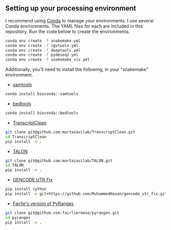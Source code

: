 ## Setting up your processing environment

I recommend using [Conda](https://docs.conda.io/projects/miniconda/en/latest/miniconda-install.html) to manage your environments. I use several Conda environments. The YAML files for each are included in this repository. Run the code below to create the environments.
```bash
conda env create -f snakemake.yml
conda env create -f igvtools.yml
conda env create -f deeptools.yml
conda env create -f pydeseq2.yml
conda env create -f snakemake_vis.yml
```

<!-- ```bash
conda activate snakemake
conda env export > snakemake.yml

conda activate igvtools
conda env export > igvtools.yml

conda activate deeptools
conda env export > deeptools.yml

conda activate pydeseq2
conda env export > pydeseq2.yml

conda activate snakemake_vis
conda env export > snakemake_vis.yml
``` -->

Additionally, you'll need to install the following, in your "snakemake" environment.
* [samtools](https://anaconda.org/bioconda/samtools)
```bash
conda install bioconda::samtools
```
* [bedtools](https://anaconda.org/bioconda/bedtools)
```bash
conda install bioconda::bedtools
```
* [TranscriptClean](https://github.com/mortazavilab/TranscriptClean)
```bash
git clone git@github.com:mortazavilab/TranscriptClean.git
cd TranscriptClean
pip install -e .
```
* [TALON](https://github.com/mortazavilab/TALON)
```bash
git clone git@github.com:mortazavilab/TALON.git
cd TALON
pip install -e .
```
* [GENCODE UTR Fix](https://github.com/MuhammedHasan/gencode_utr_fix)
```bash
pip install cython
pip install -e git+https://github.com/MuhammedHasan/gencode_utr_fix.git#egg=gencode_utr_fix
```
* [Fairlie's version of PyRanges](git@github.com:fairliereese/pyranges.git)
```bash
git clone git@github.com:fairliereese/pyranges.git
cd pyranges
pip install -e .
```
